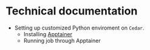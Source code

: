 # Technical documentation

- Setting up customized Python enviroment on `Cedar`.
   - Installing [Apptainer](Apptainer.md)
   - Running job through Apptainer
